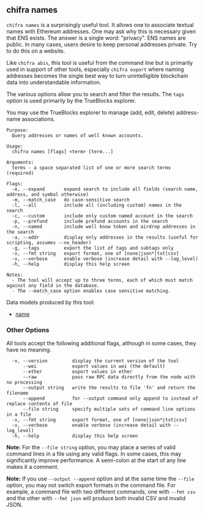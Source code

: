 ## chifra names

<!-- markdownlint-disable MD041 -->
`chifra names` is a surprisingly useful tool. It allows one to associate textual names with Ethereum
addresses. One may ask why this is necessary given that ENS exists. The answer is a single
word: "privacy". ENS names are public. In many cases, users desire to keep personal addresses
private. Try to do this on a website.

Like `chifra abis`, this tool is useful from the command line but is primarily used in support of
other tools, especially `chifra export` where naming addresses becomes the single best way to
turn unintelligible blockchain data into understandable information.

The various options allow you to search and filter the results. The `tags` option is used primarily
by the TrueBlocks explorer.

You may use the TrueBlocks explorer to manage (add, edit, delete) address-name associations.

```[plaintext]
Purpose:
  Query addresses or names of well known accounts.

Usage:
  chifra names [flags] <term> [term...]

Arguments:
  terms - a space separated list of one or more search terms (required)

Flags:
  -e, --expand       expand search to include all fields (search name, address, and symbol otherwise)
  -m, --match_case   do case-sensitive search
  -l, --all          include all (including custom) names in the search
  -c, --custom       include only custom named account in the search
  -p, --prefund      include prefund accounts in the search
  -n, --named        include well know token and airdrop addresses in the search
  -a, --addr         display only addresses in the results (useful for scripting, assumes --no_header)
  -g, --tags         export the list of tags and subtags only
  -x, --fmt string   export format, one of [none|json*|txt|csv]
  -v, --verbose      enable verbose (increase detail with --log_level)
  -h, --help         display this help screen

Notes:
  - The tool will accept up to three terms, each of which must match against any field in the database.
  - The --match_case option enables case sensitive matching.
```

Data models produced by this tool:

- [name](/data-model/accounts/#name)

<!-- markdownlint-disable MD041 -->
### Other Options

All tools accept the following additional flags, although in some cases, they have no meaning.

```[plaintext]
  -v, --version         display the current version of the tool
      --wei             export values in wei (the default)
      --ether           export values in ether
      --raw             pass raw RPC data directly from the node with no processing
      --output string   write the results to file 'fn' and return the filename
      --append          for --output command only append to instead of replace contents of file
      --file string     specify multiple sets of command line options in a file
  -x, --fmt string      export format, one of [none|json*|txt|csv]
  -v, --verbose         enable verbose (increase detail with --log_level)
  -h, --help            display this help screen
  ```

**Note:** For the `--file string` option, you may place a series of valid command lines in a file using any
valid flags. In some cases, this may significantly improve performance. A semi-colon at the start
of any line makes it a comment.

**Note:** If you use `--output --append` option and at the same time the `--file` option, you may not switch
export formats in the command file. For example, a command file with two different commands, one with `--fmt csv`
and the other with `--fmt json` will produce both invalid CSV and invalid JSON.

